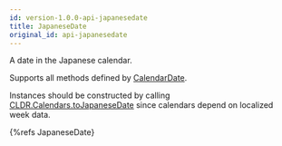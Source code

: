 ```yaml
---
id: version-1.0.0-api-japanesedate
title: JapaneseDate
original_id: api-japanesedate
---
```


A date in the Japanese calendar.

Supports all methods defined by [CalendarDate](api-calendardate.html).

Instances should be constructed by calling [CLDR.Calendars.toJapaneseDate](api-cldr-calendars.html#tojapanesedate) since calendars depend on localized week data.

{%refs JapaneseDate}
